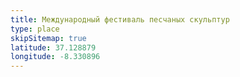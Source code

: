 ```yaml
---
title: Международный фестиваль песчаных скульптур
type: place
skipSitemap: true
latitude: 37.128879
longitude: -8.330896
---
```

